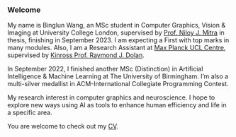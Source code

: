 ### Welcome

My name is Binglun Wang, an MSc student in Computer Graphics, Vision & Imaging at University College London, supervised by [Prof. Niloy J. Mitra](http://www0.cs.ucl.ac.uk/staff/n.mitra/) in thesis, finishing in September 2023. I am expecting a First with top marks in many modules. Also, I am a Research Assistant at [Max Planck UCL Centre](https://www.mps-ucl-centre.mpg.de/), supervised by [Kinross Prof. Raymond J. Dolan](https://profiles.ucl.ac.uk/10105-ray-dolan).

In September 2022, I finished another MSc (Distinction) in Artificial Intelligence & Machine Learning at The University of Birmingham. I’m also a multi-silver medallist in ACM-International Collegiate Programming Contest. 

My research interest in computer graphics and neuroscience. I hope to explore new ways using AI as tools to enhance human efficiency and life in a specific area.

You are welcome to check out my [CV](CV.pdf).
